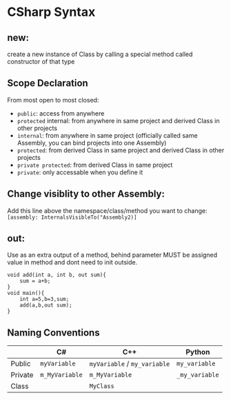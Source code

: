 
# CSharp Syntax
## new:
create a new instance of Class by calling a special method called constructor of that type

## Scope Declaration
From most open to most closed:
- ``public``: access from anywhere
- ``protected`` internal: from anywhere in same project and derived Class in other projects
- ``internal``: from anywhere in same project (officially called same Assembly, you can bind projects into one Assembly)
- ``protected``: from derived Class in same project and derived Class in other projects 
- ``private protected``: from derived Class in same project
- ``private``: only accessable when you define it

## Change visiblity to other Assembly:
Add this line above the namespace/class/method you want to change:
``[assembly: InternalsVisibleTo("Assembly2)]``

## out: 
Use as an extra output of a method, behind parameter MUST be assigned value in method and dont need to init outside.
```
void add(int a, int b, out sum){
    sum = a+b;
}
void main(){
    int a=5,b=3,sum;
    add(a,b,out sum);
}
```


## Naming Conventions

|              | C#            | C++                            | Python       |
|--------------|---------------|--------------------------------|--------------|
| Public       | `myVariable`  | `myVariable` / `my_variable`   | `my_variable`|
| Private      | `m_MyVariable`| `m_MyVariable`                 | `_my_variable`|
| Class        |               | `MyClass`                      |              |


